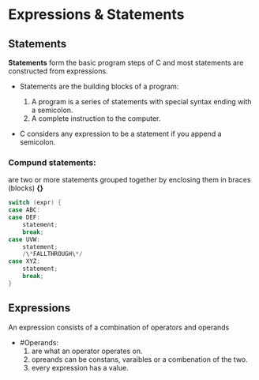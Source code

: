 # Expressions & Statements 
 
 
 ## Statements
 **Statements** form the basic program steps of C and most statements are constructed from expressions.
 
 - Statements are the building blocks of a program:
 	1. A program is a series of statements with special syntax ending with a semicolon.
 	2. A complete instruction to the computer.
 	
- C considers any expression to be a statement if you append a semicolon.


### Compund statements:
are two or more statements grouped together by enclosing them in braces (blocks) **{}**

```c
switch (expr) {
case ABC:
case DEF:
	statement;
	break;
case UVW:
	statement;
	/\*FALLTHROUGH\*/
case XYZ:
	statement;
	break;
}
```

 
 ## Expressions
 An expression consists of a combination of operators and operands
 
 - #Operands:
	 1. are what an operator operates on.
	 2. opreands can be constans, varaibles or a combenation of the two.
	 3. every expression has a value. 